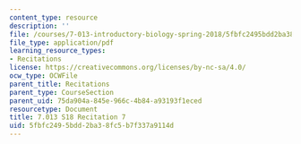 ```yaml
---
content_type: resource
description: ''
file: /courses/7-013-introductory-biology-spring-2018/5fbfc2495bdd2ba38fc5b7f337a9114d_MIT7_013s18R7Q.pdf
file_type: application/pdf
learning_resource_types:
- Recitations
license: https://creativecommons.org/licenses/by-nc-sa/4.0/
ocw_type: OCWFile
parent_title: Recitations
parent_type: CourseSection
parent_uid: 75da904a-845e-966c-4b84-a93193f1eced
resourcetype: Document
title: 7.013 S18 Recitation 7
uid: 5fbfc249-5bdd-2ba3-8fc5-b7f337a9114d
---
```


